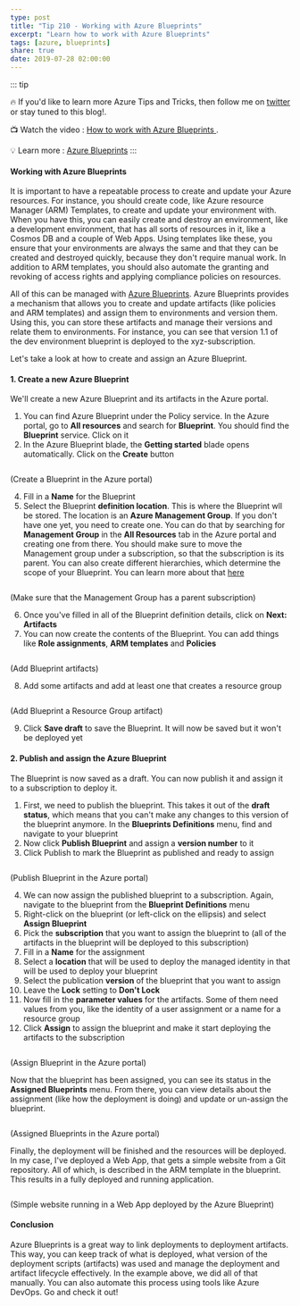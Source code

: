 ```yaml
---
type: post
title: "Tip 210 - Working with Azure Blueprints"
excerpt: "Learn how to work with Azure Blueprints"
tags: [azure, blueprints]
share: true
date: 2019-07-28 02:00:00
---
```


::: tip

:fire: If you'd like to learn more Azure Tips and Tricks, then follow me on [twitter](http://twitter.com/mbcrump) or stay tuned to this blog!.

:tv: Watch the video : [How to work with Azure Blueprints ](https://www.youtube.com/watch?v=MeLf-cg_8nc&list=PLLasX02E8BPCNCK8Thcxu-Y-XcBUbhFWC&index=64&t=0s?WT.mc_id=youtube-azuredevtips-micrum).

:bulb: Learn more : [Azure Blueprints](https://docs.microsoft.com/en-us/azure/governance/blueprints/overview?WT.mc_id=docs-azuredevtips-micrum)
:::

#### Working with Azure Blueprints

It is important to have a repeatable process to create and update your Azure resources. For instance, you should create code, like Azure resource Manager (ARM) Templates, to create and update your environment with. When you have this, you can easily create and destroy an environment, like a development environment, that has all sorts of resources in it, like a Cosmos DB and a couple of Web Apps. Using templates like these, you ensure that your environments are always the same and that they can be created and destroyed quickly, because they don't require manual work. In addition to ARM templates, you should also automate the granting and revoking of access rights and applying compliance policies on resources.

All of this can be managed with [Azure Blueprints](https://azure.microsoft.com/services/blueprints?WT.mc_id=azure-azuredevtips-micrum). Azure Blueprints provides a mechanism that allows you to create and update artifacts (like policies and ARM templates) and assign them to environments and version them. Using this, you can store these artifacts and manage their versions and relate them to environments. For instance, you can see that version 1.1 of the dev environment blueprint is deployed to the xyz-subscription. 

Let's take a look at how to create and assign an Azure Blueprint. 

#### 1. Create a new Azure Blueprint

We'll create a new Azure Blueprint and its artifacts in the Azure portal. 

1. You can find Azure Blueprint under the Policy service. In the Azure portal, go to **All resources** and search for **Blueprint**. You should find the **Blueprint** service. Click on it
2. In the Azure Blueprint blade, the **Getting started** blade opens automatically. Click on the **Create** button

<img :src="$withBase('/files/CreateABlueprint.png')">

(Create a Blueprint in the Azure portal)

4. Fill in a **Name** for the Blueprint
5. Select the Blueprint **definition location**. This is where the Blueprint wll be stored. The location is an **Azure Management Group**. If you don't have one yet, you need to create one. You can do that by searching for **Management Group** in the **All Resources** tab in the Azure portal and creating one from there. You should make sure to move the Management group under a subscription, so that the subscription is its parent. You can also create different hierarchies, which determine the scope of your Blueprint. You can learn more about that [here](https://docs.microsoft.com/azure/governance/blueprints/overview?WT.mc_id=docs-azuredevtips-micrum)

<img :src="$withBase('/files/FoldSubscriptionIntoManagementGroup.png')">

(Make sure that the Management Group has a parent subscription)

6. Once you've filled in all of the Blueprint definition details, click on **Next: Artifacts**
7. You can now create the contents of the Blueprint. You can add things like **Role assignments**, **ARM templates** and **Policies**

<img :src="$withBase('/files/AddBlueprintArtifacts.png')">

(Add Blueprint artifacts)

8. Add some artifacts and add at least one that creates a resource group

<img :src="$withBase('/files/CreateResourceGroupArtifact.png')">

(Add Blueprint a Resource Group artifact)

9.  Click **Save draft** to save the Blueprint. It will now be saved but it won't be deployed yet

#### 2. Publish and assign the Azure Blueprint

The Blueprint is now saved as a draft. You can now publish it and assign it to a subscription to deploy it.

1. First, we need to publish the blueprint. This takes it out of the **draft status**, which means that you can't make any changes to this version of the blueprint anymore. In the **Blueprints Definitions** menu, find and navigate to your blueprint
2. Now click **Publish Blueprint** and assign a **version number** to it
3. Click Publish to mark the Blueprint as published and ready to assign

<img :src="$withBase('/files/PublishBlueprint.png')">

(Publish Blueprint in the Azure portal)

4. We can now assign the published blueprint to a subscription. Again, navigate to the blueprint from the **Blueprint Definitions** menu
5. Right-click on the blueprint (or left-click on the ellipsis) and select **Assign Blueprint**
6. Pick the **subscription** that you want to assign the blueprint to (all of the artifacts in the blueprint will be deployed to this subscription)
7. Fill in a **Name** for the assignment
8. Select a **location** that will be used to deploy the managed identity in that will be used to deploy your blueprint
9. Select the publication **version** of the blueprint that you want to assign
10. Leave the **Lock** setting to **Don't Lock**
11. Now fill in the **parameter values** for the artifacts. Some of them need values from you, like the identity of a user assignment or a name for a resource group
12. Click **Assign** to assign the blueprint and make it start deploying the artifacts to the subscription

<img :src="$withBase('/files/PublishBlueprint.png')">

(Assign Blueprint in the Azure portal)

Now that the blueprint has been assigned, you can see its status in the **Assigned Blueprints** menu. From there, you can view details about the assignment (like how the deployment is doing) and update or un-assign the blueprint. 

<img :src="$withBase('/files/BlueprintAssignment.png')">

(Assigned Blueprints in the Azure portal)

Finally, the deployment will be finished and the resources will be deployed. In my case, I've deployed a Web App, that gets a simple website from a Git repository. All of which, is described in the ARM template in the blueprint. This results in a fully deployed and running application. 

<img :src="$withBase('/files/RunTheAppblue.png')">

(Simple website running in a Web App deployed by the Azure Blueprint)

#### Conclusion

Azure Blueprints is a great way to link deployments to deployment artifacts. This way, you can keep track of what is deployed, what version of the deployment scripts (artifacts) was used and manage the deployment and artifact lifecycle effectively. In the example above, we did all of that manually. You can also automate this process using tools like Azure DevOps. Go and check it out!


